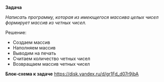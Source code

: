 **Задача**

*Написать программу, которая из имеющегося массива целых чисел формирует массив из четных чисел.*

 Решение:
 *  Создаем массив
 *  Наполняем массив
 *  Выводим на печать
 *  Считаем количество четных чисел
 *  Возвращаем массив четных чисел

**Блок-схема к задаче**
https://disk.yandex.ru/d/gr1Fd_d07r9jbA